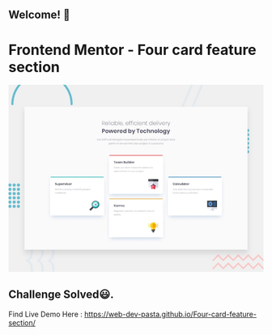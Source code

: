 ## Welcome! 👋

# Frontend Mentor - Four card feature section

![Design preview for the Four card feature section coding challenge](./design/desktop-preview.jpg)

## Challenge Solved😃.

Find Live Demo Here : https://web-dev-pasta.github.io/Four-card-feature-section/
